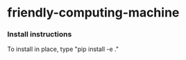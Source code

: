 # friendly-computing-machine

### Install instructions
To install in place, type "pip install -e ."
